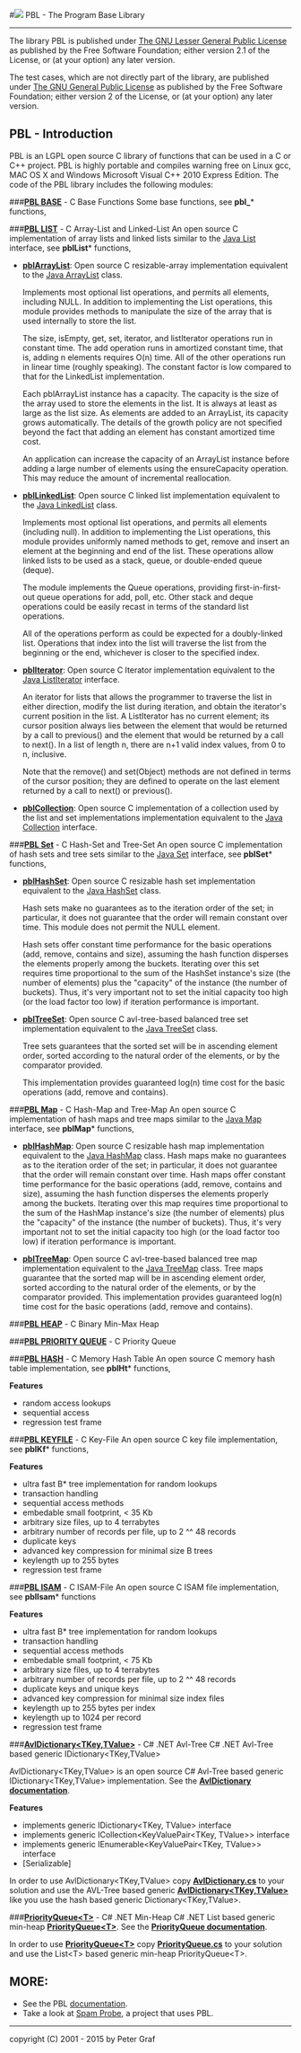 #<A href="http://www.mission-base.com/peter/source/"><img src="http://www.mission-base.com/index-images/mb240.gif"></img></A> PBL - The Program Base Library 

* * * * *

The library PBL is published under 
[The GNU Lesser General Public License][]
as published by the Free Software Foundation; either version 2.1 of the License, or (at your option) any later version.

The test cases, which are not directly part of the library, are published under 
[The GNU General Public License][] 
as published by the Free Software Foundation; either version 2 of the License, or (at your option) any later version.

## PBL - Introduction

PBL is an LGPL open source C library of functions that can be used in a C
or C++ project. PBL is highly portable and compiles warning free on
Linux gcc, MAC OS X and Windows Microsoft Visual C++ 2010 Express
Edition.
The code of the PBL library includes the following modules:

###[**PBL BASE**][] - C Base Functions
Some base functions, see **pbl\_*** functions,

###[**PBL LIST**][] - C Array-List and Linked-List
An open source C implementation of array lists and
linked lists similar to the [Java List][] interface, see **pblList***
functions,

-   [**pblArrayList**][**PBL LIST**]:
    Open source C resizable-array implementation equivalent to the [Java
    ArrayList][] class.

    Implements most optional list operations, and permits all elements,
    including NULL. In addition to implementing the List operations,
    this module provides methods to manipulate the size of the array
    that is used internally to store the list.

    The size, isEmpty, get, set, iterator, and listIterator operations
    run in constant time. The add operation runs in amortized constant
    time, that is, adding n elements requires O(n) time. All of the
    other operations run in linear time (roughly speaking). The constant
    factor is low compared to that for the LinkedList implementation.

    Each pblArrayList instance has a capacity. The capacity is the size
    of the array used to store the elements in the list. It is always at
    least as large as the list size. As elements are added to an
    ArrayList, its capacity grows automatically. The details of the
    growth policy are not specified beyond the fact that adding an
    element has constant amortized time cost.

    An application can increase the capacity of an ArrayList instance
    before adding a large number of elements using the ensureCapacity
    operation. This may reduce the amount of incremental reallocation.
-   [**pblLinkedList**][**PBL LIST**]:
    Open source C linked list implementation equivalent to the [Java
    LinkedList][] class.

    Implements most optional list operations, and permits all elements
    (including null). In addition to implementing the List operations,
    this module provides uniformly named methods to get, remove and
    insert an element at the beginning and end of the list. These
    operations allow linked lists to be used as a stack, queue, or
    double-ended queue (deque).

    The module implements the Queue operations, providing
    first-in-first-out queue operations for add, poll, etc. Other stack
    and deque operations could be easily recast in terms of the standard
    list operations.

    All of the operations perform as could be expected for a
    doubly-linked list. Operations that index into the list will
    traverse the list from the beginning or the end, whichever is closer
    to the specified index.
-   [**pblIterator**][]:
    Open source C Iterator implementation equivalent to the [Java ListIterator][] interface.

    An iterator for lists that allows the programmer to traverse the
    list in either direction, modify the list during iteration, and
    obtain the iterator's current position in the list. A ListIterator
    has no current element; its cursor position always lies between the
    element that would be returned by a call to previous() and the
    element that would be returned by a call to next(). In a list of
    length n, there are n+1 valid index values, from 0 to n, inclusive.

    Note that the remove() and set(Object) methods are not defined in
    terms of the cursor position; they are defined to operate on the
    last element returned by a call to next() or previous().

-   [**pblCollection**][]:
    Open source C implementation of a collection used by the list and 
    set implementations implementation equivalent to the [Java Collection][] interface.

###[**PBL Set**][] - C Hash-Set and Tree-Set
An open source C implementation of hash sets and tree
sets similar to the [Java Set][] interface, see **pblSet*** functions,

-   [**pblHashSet**][**PBL Set**]:
    Open source C resizable hash set implementation equivalent to the
    [Java HashSet][] class.

    Hash sets make no guarantees as to the iteration order of the set;
    in particular, it does not guarantee that the order will remain
    constant over time. This module does not permit the NULL element.

    Hash sets offer constant time performance for the basic operations
    (add, remove, contains and size), assuming the hash function
    disperses the elements properly among the buckets. Iterating over
    this set requires time proportional to the sum of the HashSet
    instance's size (the number of elements) plus the "capacity" of the
    instance (the number of buckets). Thus, it's very important not to
    set the initial capacity too high (or the load factor too low) if
    iteration performance is important. [][**PBL Set**]
-   [**pblTreeSet**][**PBL Set**]:
    Open source C avl-tree-based balanced tree set implementation
    equivalent to the [Java TreeSet][] class.

    Tree sets guarantees that the sorted set will be in ascending
    element order, sorted according to the natural order of the
    elements, or by the comparator provided.

    This implementation provides guaranteed log(n) time cost for the
    basic operations (add, remove and contains).

###[**PBL Map**][] - C Hash-Map and Tree-Map
An open source C implementation of hash maps and tree
maps similar to the [Java Map][] interface, see **pblMap*** functions,

-   [**pblHashMap**][**PBL Map**]:
     Open source C resizable hash map implementation equivalent to the
    [Java HashMap][] class.
     Hash maps make no guarantees as to the iteration order of the set;
    in particular, it does not guarantee that the order will remain
    constant over time.
     Hash maps offer constant time performance for the basic operations
    (add, remove, contains and size), assuming the hash function
    disperses the elements properly among the buckets. Iterating over
    this map requires time proportional to the sum of the HashMap
    instance's size (the number of elements) plus the "capacity" of the
    instance (the number of buckets). Thus, it's very important not to
    set the initial capacity too high (or the load factor too low) if
    iteration performance is important.
    [][**PBL Map**]

-   [**pblTreeMap**][**PBL Map**]:
     Open source C avl-tree-based balanced tree map implementation
    equivalent to the [Java TreeMap][] class. 
     Tree maps guarantee that the sorted map will be in ascending
    element order, sorted according to the natural order of the
    elements, or by the comparator provided. 
     This implementation provides guaranteed log(n) time cost for the
    basic operations (add, remove and contains).

###[**PBL HEAP**][] - C Binary Min-Max Heap

###[**PBL PRIORITY QUEUE**][] - C Priority Queue

###[**PBL HASH**][] - C Memory Hash Table
An open source C memory hash table implementation, see **pblHt***
functions,

**Features**
-   random access lookups
-   sequential access
-   regression test frame

###[**PBL KEYFILE**][] - C Key-File
An open source C key file implementation, see **pblKf*** functions,

**Features**
-   ultra fast B\* tree implementation for random lookups
-   transaction handling
-   sequential access methods
-   embedable small footprint, < 35 Kb
-   arbitrary size files, up to 4 terrabytes
-   arbitrary number of records per file, up to 2 \^\^ 48 records
-   duplicate keys
-   advanced key compression for minimal size B trees
-   keylength up to 255 bytes
-   regression test frame

###[**PBL ISAM**][] - C ISAM-File
An open source C ISAM file implementation, see **pblIsam*** functions

**Features**
-   ultra fast B\* tree implementation for random lookups
-   transaction handling
-   sequential access methods
-   embedable small footprint, < 75 Kb
-   arbitrary size files, up to 4 terrabytes
-   arbitrary number of records per file, up to 2 \^\^ 48 records
-   duplicate keys and unique keys
-   advanced key compression for minimal size index files
-   keylength up to 255 bytes per index
-   keylength up to 1024 per record
-   regression test frame

###[**AvlDictionary\<TKey,TValue\>**][**AvlDictionary<TKey,TValue\>**] - C# .NET Avl-Tree 
C# .NET Avl-Tree based generic IDictionary\<TKey,TValue\>

AvlDictionary<TKey,TValue> is an open source C# Avl-Tree based generic IDictionary\<TKey,TValue\> implementation. See the [**AvlDictionary documentation**][].

**Features**
-   implements generic IDictionary<TKey, TValue> interface
-   implements generic ICollection<KeyValuePair<TKey, TValue>> interface
-   implements generic IEnumerable<KeyValuePair<TKey, TValue>> interface
-   [Serializable] 

In order to use AvlDictionary<TKey,TValue> copy [**AvlDictionary.cs**][] to your solution and use the AVL-Tree based generic [**AvlDictionary<TKey,TValue\>**][] like you use the hash based generic Dictionary\<TKey,TValue\>.

###[**PriorityQueue\<T\>**][**PriorityQueue<T\>**] - C# .NET Min-Heap
C# .NET List<T> based generic min-heap [**PriorityQueue<T\>**]. See the [**PriorityQueue documentation**][].

In order to use [**PriorityQueue\<T\>**][**PriorityQueue<T\>**] copy [**PriorityQueue.cs**][] to your solution and use the List<T\> based generic min-heap PriorityQueue<T\>. 

## MORE:

-   See the PBL [documentation][].
-   Take a look at [Spam Probe][], a project that uses PBL.

* * * * *

copyright (C) 2001 - 2015 by Peter Graf

  [The GNU General Public License]: http://www.gnu.org/licenses/licenses.html#GPL
  [The GNU Lesser General Public License]: http://www.gnu.org/licenses/licenses.html#LGPL
  [**PBL BASE**]: http://www.mission-base.com/peter/source/pbl/doc/base.html
  [**PBL COLLECTION**]: http://www.mission-base.com/peter/source/pbl/doc/collection.html
  [**PBL LIST**]: http://www.mission-base.com/peter/source/pbl/doc/list.html
  [Java List]: http://java.sun.com/j2se/1.5.0/docs/api/java/util/List.html
  [Java ArrayList]: http://java.sun.com/j2se/1.5.0/docs/api/java/util/ArrayList.html
  [Java LinkedList]: http://java.sun.com/j2se/1.5.0/docs/api/java/util/LinkedList.html
  [**pblIterator**]: http://www.mission-base.com/peter/source/pbl/doc/iterator.html
  [Java ListIterator]: http://java.sun.com/j2se/1.5.0/docs/api/java/util/ListIterator.html
  [**pblCollection**]: http://www.mission-base.com/peter/source/pbl/doc/collection.html
  [Java Collection]:  http://docs.oracle.com/javase/1.5.0/docs/api/java/util/Collection.html
  [**PBL Set**]: http://www.mission-base.com/peter/source/pbl/doc/set.html
  [Java Set]: http://java.sun.com/j2se/1.5.0/docs/api/java/util/Set.html
  [Java HashSet]: http://java.sun.com/j2se/1.5.0/docs/api/java/util/HashSet.html
  [Java TreeSet]: http://java.sun.com/j2se/1.5.0/docs/api/java/util/TreeSet.html
  [**PBL Map**]: http://www.mission-base.com/peter/source/pbl/doc/map.html
  [Java Map]: http://java.sun.com/j2se/1.5.0/docs/api/java/util/Map.html
  [Java HashMap]: http://java.sun.com/j2se/1.5.0/docs/api/java/util/HashMap.html
  [Java TreeMap]: http://java.sun.com/j2se/1.5.0/docs/api/java/util/TreeMap.html
  [**PBL HEAP**]: http://www.mission-base.com/peter/source/pbl/doc/heap.html
  [**PBL PRIORITY QUEUE**]: http://www.mission-base.com/peter/source/pbl/doc/priorityQueue.html
  [**PBL HASH**]: http://www.mission-base.com/peter/source/pbl/doc/hash.html
  [**PBL KEYFILE**]: http://www.mission-base.com/peter/source/pbl/doc/keyfile.html
  [**PBL ISAM**]: http://www.mission-base.com/peter/source/pbl/doc/isamfile.html
  [**AvlDictionary<TKey,TValue\>**]: ./src/dotNETsrc/AvlDictionary.cs
  [**AvlDictionary documentation**]: http://www.mission-base.com/peter/source/AvlDictionary/
  [**AvlDictionary.cs**]: ./src/dotNETsrc/AvlDictionary.cs
  [**PriorityQueue<T\>**]: ./src/dotNETsrc/PriorityQueue.cs  
  [**PriorityQueue documentation**]: http://www.mission-base.com/peter/source/html/_priority_queue_8cs.html
  [**PriorityQueue.cs**]: ./src/dotNETsrc/PriorityQueue.cs
  [documentation]: http://www.mission-base.com/peter/source/pbl/doc/
  [Version 1.04 tar source]: pbl_1_04.tar.gz
  [sources]: http://www.mission-base.com/peter/source/pbl/
  [Spam Probe]: http://spamprobe.sourceforge.net/
